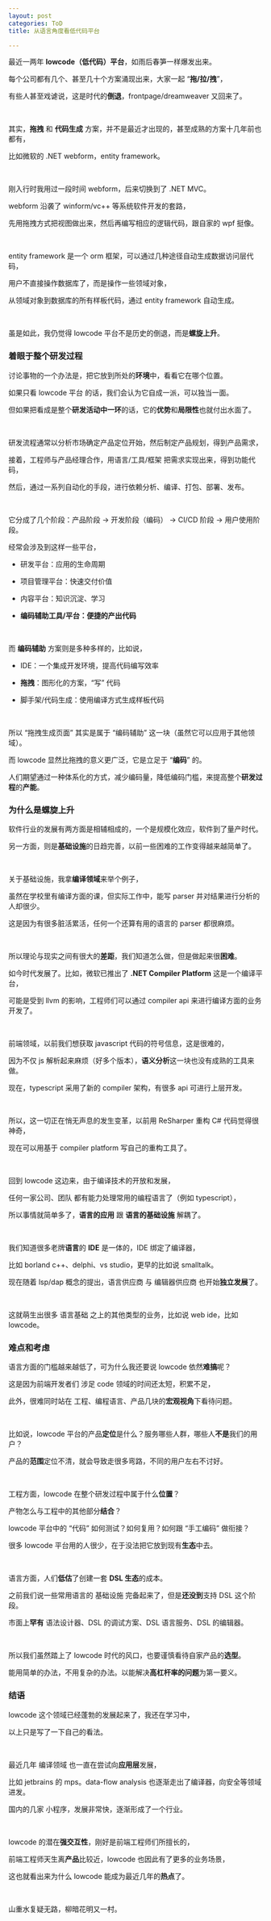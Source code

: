 ```yaml
---
layout: post
categories: ToD
title: 从语言角度看低代码平台

---
```


最近一两年 **lowcode（低代码）平台**，如雨后春笋一样爆发出来。

每个公司都有几个、甚至几十个方案涌现出来，大家一起 “**拖/拉/拽**”，

有些人甚至戏谑说，这是时代的**倒退**，frontpage/dreamweaver 又回来了。

<br/>

其实，**拖拽** 和 **代码生成** 方案，并不是最近才出现的，甚至成熟的方案十几年前也都有，

比如微软的 .NET webform，entity framework。

<br/>

刚入行时我用过一段时间 webform，后来切换到了 .NET MVC。

webform 沿袭了 winform/vc++ 等系统软件开发的套路，

先用拖拽方式把视图做出来，然后再编写相应的逻辑代码，跟自家的 wpf 挺像。

<br/>

entity framework 是一个 orm 框架，可以通过几种途径自动生成数据访问层代码，

用户不直接操作数据库了，而是操作一些领域对象，

从领域对象到数据库的所有样板代码，通过 entity framework 自动生成。

<br/>

虽是如此，我仍觉得 lowcode 平台不是历史的倒退，而是**螺旋上升**。

### 着眼于整个研发过程

讨论事物的一个办法是，把它放到所处的**环境**中，看看它在哪个位置。

如果只看 lowcode 平台 的话，我们会认为它自成一派，可以独当一面。

但如果把看成是整个**研发活动中一环**的话，它的**优势**和**局限性**也就付出水面了。

<br/>

研发流程通常以分析市场确定产品定位开始，然后制定产品规划，得到产品需求，

接着，工程师与产品经理合作，用语言/工具/框架 把需求实现出来，得到功能代码，

然后，通过一系列自动化的手段，进行依赖分析、编译、打包、部署、发布。

<br/>

它分成了几个阶段：产品阶段 -> 开发阶段（编码） -> CI/CD 阶段 -> 用户使用阶段。

经常会涉及到这样一些平台，

+ 研发平台：应用的生命周期

+ 项目管理平台：快速交付价值

+ 内容平台：知识沉淀、学习

+ **编码辅助工具/平台：便捷的产出代码**

<br/>

而 **编码辅助** 方案则是多种多样的，比如说，

+ IDE：一个集成开发环境，提高代码编写效率

+ **拖拽**：图形化的方案，“写” 代码

+ 脚手架/代码生成：使用编译方式生成样板代码

<br/>

所以 “拖拽生成页面” 其实是属于 “编码辅助” 这一块（虽然它可以应用于其他领域）。

而 lowcode 显然比拖拽的意义更广泛，它是立足于 “**编码**” 的。

人们期望通过一种体系化的方式，减少编码量，降低编码门槛，来提高整个**研发过程**的**产能**。

### 为什么是螺旋上升

软件行业的发展有两方面是相辅相成的，一个是规模化效应，软件到了量产时代。

另一方面，则是**基础设施**的日趋完善，以前一些困难的工作变得越来越简单了。

<br/>

关于基础设施，我拿**编译领域**来举个例子，

虽然在学校里有编译方面的课，但实际工作中，能写 parser 并对结果进行分析的人却很少。

这是因为有很多脏活累活，任何一个还算有用的语言的 parser 都很麻烦。

<br/>

所以理论与现实之间有很大的**差距**，我们知道怎么做，但是做起来很**困难**。

如今时代发展了。比如，微软已推出了 **.NET Compiler Platform** 这是一个编译平台，

可能是受到 llvm 的影响，工程师们可以通过 compiler api 来进行编译方面的业务开发了。

<br/>

前端领域，以前我们想获取 javascript 代码的符号信息，这是很难的，

因为不仅 js 解析起来麻烦（好多个版本），**语义分析**这一块也没有成熟的工具来做。

现在，typescript 采用了新的 compiler 架构，有很多 api 可进行上层开发。

<br/>

所以，这一切正在悄无声息的发生变革，以前用 ReSharper 重构 C# 代码觉得很神奇，

现在可以用基于 compiler platform 写自己的重构工具了。

<br/>

回到 lowcode 这边来，由于编译技术的开放和发展，

任何一家公司、团队 都有能力处理常用的编程语言了（例如 typescript），

所以事情就简单多了，**语言的应用** 跟 **语言的基础设施** 解耦了。

<br/>

我们知道很多老牌**语言**的 **IDE** 是一体的，IDE 绑定了编译器，

比如 borland c++、delphi、vs studio，更早的比如说 smalltalk。

现在随着 lsp/dap 概念的提出，语言供应商 与 编辑器供应商 也开始**独立发展**了。

<br/>

这就萌生出很多 语言基础 之上的其他类型的业务，比如说 web ide，比如 lowcode。

### 难点和考虑

语言方面的门槛越来越低了，可为什么我还要说 lowcode 依然**难搞**呢？

这是因为前端开发者们 涉足 code 领域的时间还太短，积累不足，

此外，很难同时站在 工程、编程语言、产品几块的**宏观视角**下看待问题。

<br/>

比如说，lowcode 平台的产品**定位**是什么？服务哪些人群，哪些人**不是**我们的用户？

产品的**范围**定位不清，就会导致走很多弯路，不同的用户左右不讨好。

<br/>

工程方面，lowcode 在整个研发过程中属于什么**位置**？

产物怎么与工程中的其他部分**结合**？

lowcode 平台中的 “代码” 如何测试？如何复用？如何跟 “手工编码” 做衔接？

很多 lowcode 平台用的人很少，在于没法把它放到现有**生态**中去。

<br/>

语言方面，人们**低估**了创建一套 **DSL 生态**的成本。

之前我们说一些常用语言的 基础设施 完备起来了，但是**还没到**支持 DSL 这个阶段。

市面上**罕有** 语法设计器、DSL 的调试方案、DSL 语言服务、DSL 的编辑器。

<br/>

所以我们虽然踏上了 lowcode 时代的风口，也要谨慎看待自家产品的**选型**。

能用简单的办法，不用复杂的办法。以能解决**高杠杆率的问题**为第一要义。

### 结语

lowcode 这个领域已经蓬勃的发展起来了，我还在学习中，

以上只是写了一下自己的看法。

<br/>

最近几年 编译领域 也一直在尝试向**应用层**发展，

比如 jetbrains 的 mps。data-flow analysis 也逐渐走出了编译器，向安全等领域进发。

国内的几家 小程序，发展非常快，逐渐形成了一个行业。

<br/>

lowcode 的潜在**强交互性**，刚好是前端工程师们所擅长的，

前端工程师天生离**产品**比较近，lowcode 也因此有了更多的业务场景，

这也就看出来为什么 lowcode 能成为最近几年的**热点**了。

<br/>

山重水复疑无路，柳暗花明又一村。